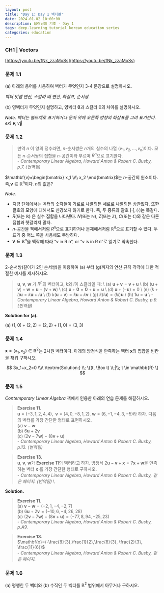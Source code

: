 ```yaml
---
layout: post
title: "Day 1: Day 1 벡터란"
date: 2024-01-02 10:00:00
description: 딥러닝의 기초 - Day 1
tags: deep-learning tutorial korean education series
categories: education
---
```



### CH1 | Vectors

[https://youtu.be/fNk_zzaMoSs](https://youtu.be/fNk_zzaMoSs)

### 문제 1.1

(a) 아래의 용어를 사용하여 벡터가 무엇인지 3-4 문장으로 설명하시오.

*벡터 덧셈 연산, 스칼라 배 연산, 화살표, 순서쌍.*

(b) 영벡터가 무엇인지 설명하고, 영벡터 $\mathbf{0}$과 스칼라 $0$의 차이를 설명하시오.

*Note. 벡터는 볼드체로 표기하거나 문자 위에 오른쪽 방향의 화살표를 그려 표기한다. ex) $\mathbf{v}, \vec{v}$*

### 문제 1.2

> 만약 $n$ 이 양의 정수라면, $n$-순서쌍은 $n$개의 실수의 나열 $(v_1, v_2, …, v_n)$이다. 모든 $n$-순서쌍의 집합을 $n$-공간이라 부르며 $R^n$으로 표기한다. \
*- Contemporary Linear Algebra, Howard Anton & Robert C. Busby, p.7. (번역됨)*
> 

$\mathbf{v}=\begin{bmatrix} x_1 \\\\ x_2 \end{bmatrix}$는 $n$-공간의 원소이다. 즉,$\mathbf{v} \in \mathbb{R}^n$이다. $n$의 값은?

*Note.*

- 지금 단계에서는 벡터의 숫자들이 가로로 나열되든 세로로 나열되든 상관없다. 또한 괄호의 모양에 대해서도 신경쓰지 않기로 한다. 즉, 두 종류의 괄호 $[\cdot], (\cdot)$는 똑같다.
- $R$(또는 $\mathbb{R}$) 은 실수 집합을 나타낸다. $N$(또는 $\mathbb{N}$), $Z$(또는 $\mathbb{Z}$), $C$(또는 $\mathbb{C}$)와 같은 다른 집합과 헷갈리지 말자.
- $n$-공간을 책에서처럼 $R^n$으로 표기하거나 문제에서처럼 $\mathbb{R}^n$으로 표기할 수 있다. 두 표기 중 어느 쪽을 사용해도 무방하다.
- $\mathbf{v} \in \mathbb{R}^n$을 맥락에 따라 “v in R n”, or “v is in R n”로 읽기로 약속한다.

### 문제 1.3

$2$-순서쌍(길이가 $2$인 순서쌍)을 이용하여 (a) 부터 (g)까지의 연산 규칙 각각에 대한 적절한 예시를 제시하시오.

> $\mathbf{u}$, $\mathbf{v}$, $\mathbf{w}$ 가 $R^n$의 벡터이고, $k$와 $l$이 스칼라일 때: \\
(a) $\mathbf{u}+\mathbf{v}=\mathbf{v}+\mathbf{u}$ \\
(b) $(\mathbf{u}+\mathbf{v})+\mathbf{w}=\mathbf{u}+(\mathbf{v}+\mathbf{w})$ \\
(c) $\mathbf{u}+\mathbf{0}=\mathbf{0}+\mathbf{u}=\mathbf{u}$ \\
(d) $\mathbf{u}+(-\mathbf{u})=0$ \\
(e) $(k+l)\mathbf{u}=k\mathbf{u}+l\mathbf{u}$ \\
(f) $k(\mathbf{u}+\mathbf{v})=k\mathbf{u}+k\mathbf{v}$ \\
(g) $k(l\mathbf{u})=(kl)\mathbf{u}$ \\
(h) $1\mathbf{u}=\mathbf{u}$ \\
*- Contemporary Linear Algebra, Howard Anton & Robert C. Busby, p.9. (번역됨)*
> 

**Solution for (a).**

(a) $(1, 0) + (2, 2) = (2, 2) + (1, 0) = (3, 3)$

### 문제 1.4

$\mathbf{x}= (x_1, x_2)\in \mathbb{R}^2$는 2차원 벡터이다.
아래의 방정식을 만족하는 벡터 $\mathbf{x}$의 집합을 빈칸을 채워 구하시오.

$$
3x_1+x_2=0 \\\\ \textrm{Solution:} \\; \{(t, \Box t) \\;|\\; t \in \mathbb{R} \}
$$

### 문제 1.5

*Contemporary Linear Algebra* 책에서 인용한 아래의 연습 문제를 해결하시오.

> **Exercise 11.** \
$\mathbf{u}=(-3,1,2,4,4)$, $\;\mathbf{v}=(4,0,-8,1,2)$,  $\mathbf{w}=(6,-1,-4,3,-5)$라 하자. 다음의 벡터를 가장 간단한 형태로 표현하시오. \
(a) $\mathbf{v}-\mathbf{w}$ \
(b) $6\mathbf{u}+2\mathbf{v}$ \
(c) $(2\mathbf{v}-7\mathbf{w})-(8\mathbf{v}+\mathbf{u})$ \
*- Contemporary Linear Algebra, Howard Anton & Robert C. Busby, p.13. (번역됨)*
> 

> **Exercise 13.** \
$\mathbf{u}$, $\mathbf{v}$, $\mathbf{w}$가 **Exercise 11**의 벡터라고 하자. 방정식 $2\mathbf{u}-\mathbf{v}+\mathbf{x}=7\mathbf{x}+\mathbf{w}$을 만족하는 벡터 $\mathbf{x}$ 를 가장 간단한 형태로 구하시오. \
*- Contemporary Linear Algebra, Howard Anton & Robert C. Busby, 같은 페이지. (번역됨)* \
> 

**Solution.**

> **Exercise 11.** \
(a) $\mathbf{v}-\mathbf{w}=(-2,1,-4,-2,7)$ \
(b) $6\mathbf{u}+2\mathbf{v}=(-10,6,-4,26,28)$ \
(c) $(2\mathbf{v}-7\mathbf{w})-(8\mathbf{v}+\mathbf{u})=(-77,8,94,-25,23)$ \
*- Contemporary Linear Algebra, Howard Anton & Robert C. Busby, p.A9.*
> 

> **Exercise 13.** \
$\mathbf{x}=(-\frac{8}{3},\frac{1}{2},\frac{8}{3}, \frac{2}{3}, \frac{11}{6})$ \
*- Contemporary Linear Algebra, Howard Anton & Robert C. Busby, 같은 페이지.*
> 

### 문제 1.6

(a) 평행한 두 벡터와 (b) 수직인 두 벡터를 $\mathbb{R}^2$ 범위에서 아무거나 구하시오.